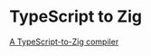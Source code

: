 # TypeScript to Zig
 [A TypeScript-to-Zig compiler](https://jarble.github.io/typescript-to-zig/typescript_to_zig.html#function%20add(a,b):number%7B%0Areturn%20a%20+%20b;%0A%7D)
